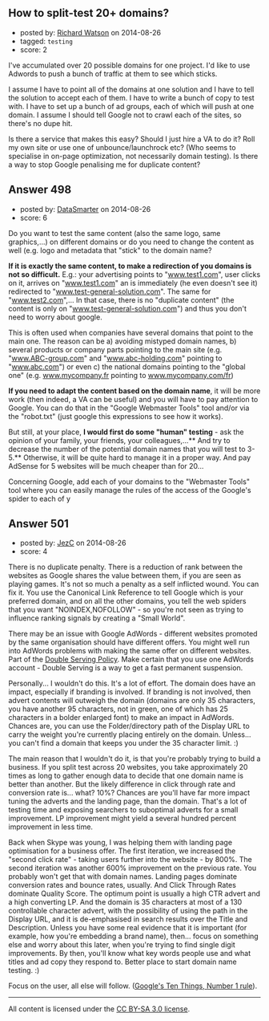 ## How to split-test 20+ domains?

- posted by: [Richard Watson](https://stackexchange.com/users/29057/richard-watson) on 2014-08-26
- tagged: `testing`
- score: 2

I've accumulated over 20 possible domains for one project. I'd like to use Adwords to push a bunch of traffic at them to see which sticks.

I assume I have to point all of the domains at one solution and I have to tell the solution to accept each of them. I have to write a bunch of copy to test with. I have to set up a bunch of ad groups, each of which will push at one domain. I assume I should tell Google not to crawl each of the sites, so there's no dupe hit.

Is there a service that makes this easy? Should I just hire a VA to do it? Roll my own site or use one of unbounce/launchrock etc? (Who seems to specialise in on-page optimization, not necessarily domain testing). Is there a way to stop Google penalising me for duplicate content?


## Answer 498

- posted by: [DataSmarter](https://stackexchange.com/users/3128474/datasmarter) on 2014-08-26
- score: 6

Do you want to test the same content (also the same logo, same graphics,...) on different domains or do you need to change the content as well (e.g. logo and metadata that "stick" to the domain name?

**If it is exactly the same content, to make a redirection of you domains is not so difficult.** E.g.: your advertising points to "www.test1.com", user clicks on it, arrives on "www.test1.com" an is immediately (he even doesn't see it) redirected to "www.test-general-solution.com". The same for "www.test2.com",... In that case, there is no "duplicate content" (the content is only on "www.test-general-solution.com") and thus you don't need to worry about google.

This is often used when companies have several domains that point to the main one. The reason can be a) avoiding mistyped domain names, b) several products or company parts pointing to the main site (e.g. "www.ABC-group.com" and "www.abc-holding.com" pointing to "www.abc.com") or even c) the national domains pointing to the "global one" (e.g. www.mycompany.fr pointing to www.mycompany.com/fr)

**If you need to adapt the content based on the domain name**, it will be more work (then indeed, a VA can be useful) and you will have to pay attention to Google. You can do that in the "Google Webmaster Tools" tool and/or via the "robot.txt" (just google this expressions to see how it works).

But still, at your place, **I would first do some "human" testing** - ask the opinion of your family, your friends, your colleagues,...** And try to decrease the number of the potential domain names that you will test to 3-5.** Otherwise, it will be quite hard to manage it in a proper way. And pay AdSense for 5 websites will be much cheaper than for 20...



Concerning Google, add each of your domains to the "Webmaster Tools" tool where you can easily manage the rules of the access of the Google's spider to each of y


## Answer 501

- posted by: [JezC](https://stackexchange.com/users/87431/jezc) on 2014-08-26
- score: 4

<p>There is no duplicate penalty. There is a reduction of rank between the websites as Google shares the value between them, if you are seen as playing games. It's not so much a penalty as a self inflicted wound. You can fix it. You use the Canonical Link Reference to tell Google which is your preferred domain, and on all the other domains, you tell the web spiders that you want "NOINDEX,NOFOLLOW" - so you're not seen as trying to influence ranking signals by creating a "Small World".</p>

<p>There may be an issue with Google AdWords - different websites promoted by the same organisation should have different offers. You might well run into AdWords problems with making the same offer on different websites. Part of the <a href="https://support.google.com/adwordspolicy/answer/2600168?hl=en-GB" rel="nofollow">Double Serving Policy</a>. Make certain that you use one AdWords account - Double Serving is a way to get a fast permanent suspension. </p>

<p>Personally... I wouldn't do this. It's a lot of effort. The domain does have an impact, especially if branding is involved. If branding is not involved, then advert contents will outweigh the domain (domains are only 35 characters, you have another 95 characters, not in green, one of which has 25 characters in a bolder enlarged font) to make an impact in AdWords. Chances are, you can use the Folder/directory path of the Display URL to carry the weight you're currently placing entirely on the domain. Unless... you can't find a domain that keeps you under the 35 character limit. :)</p>

<p>The main reason that I wouldn't do it, is that you're probably trying to build a business. If you split test across 20 websites, you take approximately 20 times as long to gather enough data to decide that one domain name is better than another. But the likely difference in click through rate and conversion rate is... what? 10%? Chances are you'll have far more impact tuning the adverts and the landing page, than the domain. That's a lot of testing time and exposing searchers to suboptimal adverts for a small improvement. LP improvement might yield a several hundred percent improvement in less time.</p>

<p>Back when Skype was young, I was helping them with landing page optimisation for a business offer. The first iteration, we increased the "second click rate" - taking users further into the website - by 800%. The second iteration was another 600% improvement on the previous rate. You probably won't get that with domain names. Landing pages dominate conversion rates and bounce rates, usually. And Click Through Rates dominate Quality Score. The optimum point is usually a high CTR advert and a high converting LP. And the domain is 35 characters at most of a 130 controllable character advert, with the possibility of using the path in the Display URL, and it is de-emphasised in search results over the Title and Description. Unless you have some real evidence that it is important (for example, how you're embedding a brand name), then... focus on something else and worry about this later, when you're trying to find single digit improvements. By then, you'll know what key words people use and what titles and ad copy they respond to. Better place to start domain name testing. :)</p>

<p>Focus on the user, all else will follow. (<a href="https://www.google.co.uk/about/company/philosophy/" rel="nofollow">Google's Ten Things, Number 1 rule</a>).</p>




---

All content is licensed under the [CC BY-SA 3.0 license](https://creativecommons.org/licenses/by-sa/3.0/).
